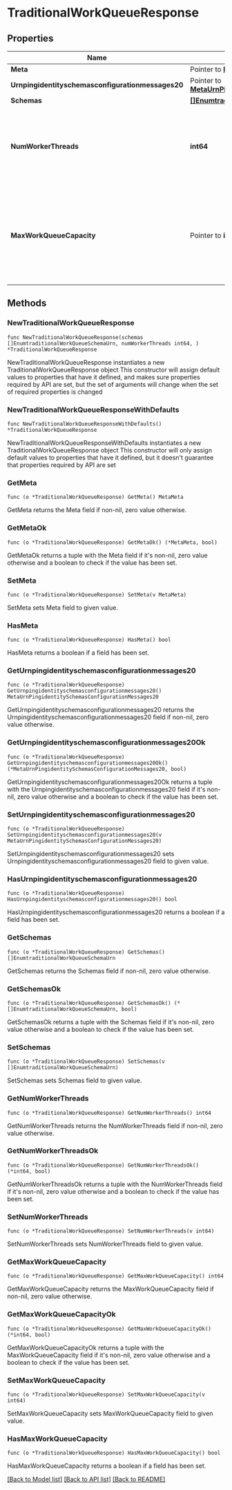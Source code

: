 # TraditionalWorkQueueResponse

## Properties

Name | Type | Description | Notes
------------ | ------------- | ------------- | -------------
**Meta** | Pointer to [**MetaMeta**](MetaMeta.md) |  | [optional] 
**Urnpingidentityschemasconfigurationmessages20** | Pointer to [**MetaUrnPingidentitySchemasConfigurationMessages20**](MetaUrnPingidentitySchemasConfigurationMessages20.md) |  | [optional] 
**Schemas** | [**[]EnumtraditionalWorkQueueSchemaUrn**](EnumtraditionalWorkQueueSchemaUrn.md) |  | 
**NumWorkerThreads** | **int64** | Specifies the number of worker threads to be used for processing operations placed in the queue. | 
**MaxWorkQueueCapacity** | Pointer to **int64** | Specifies the maximum number of queued operations that can be in the work queue at any given time. | [optional] 

## Methods

### NewTraditionalWorkQueueResponse

`func NewTraditionalWorkQueueResponse(schemas []EnumtraditionalWorkQueueSchemaUrn, numWorkerThreads int64, ) *TraditionalWorkQueueResponse`

NewTraditionalWorkQueueResponse instantiates a new TraditionalWorkQueueResponse object
This constructor will assign default values to properties that have it defined,
and makes sure properties required by API are set, but the set of arguments
will change when the set of required properties is changed

### NewTraditionalWorkQueueResponseWithDefaults

`func NewTraditionalWorkQueueResponseWithDefaults() *TraditionalWorkQueueResponse`

NewTraditionalWorkQueueResponseWithDefaults instantiates a new TraditionalWorkQueueResponse object
This constructor will only assign default values to properties that have it defined,
but it doesn't guarantee that properties required by API are set

### GetMeta

`func (o *TraditionalWorkQueueResponse) GetMeta() MetaMeta`

GetMeta returns the Meta field if non-nil, zero value otherwise.

### GetMetaOk

`func (o *TraditionalWorkQueueResponse) GetMetaOk() (*MetaMeta, bool)`

GetMetaOk returns a tuple with the Meta field if it's non-nil, zero value otherwise
and a boolean to check if the value has been set.

### SetMeta

`func (o *TraditionalWorkQueueResponse) SetMeta(v MetaMeta)`

SetMeta sets Meta field to given value.

### HasMeta

`func (o *TraditionalWorkQueueResponse) HasMeta() bool`

HasMeta returns a boolean if a field has been set.

### GetUrnpingidentityschemasconfigurationmessages20

`func (o *TraditionalWorkQueueResponse) GetUrnpingidentityschemasconfigurationmessages20() MetaUrnPingidentitySchemasConfigurationMessages20`

GetUrnpingidentityschemasconfigurationmessages20 returns the Urnpingidentityschemasconfigurationmessages20 field if non-nil, zero value otherwise.

### GetUrnpingidentityschemasconfigurationmessages20Ok

`func (o *TraditionalWorkQueueResponse) GetUrnpingidentityschemasconfigurationmessages20Ok() (*MetaUrnPingidentitySchemasConfigurationMessages20, bool)`

GetUrnpingidentityschemasconfigurationmessages20Ok returns a tuple with the Urnpingidentityschemasconfigurationmessages20 field if it's non-nil, zero value otherwise
and a boolean to check if the value has been set.

### SetUrnpingidentityschemasconfigurationmessages20

`func (o *TraditionalWorkQueueResponse) SetUrnpingidentityschemasconfigurationmessages20(v MetaUrnPingidentitySchemasConfigurationMessages20)`

SetUrnpingidentityschemasconfigurationmessages20 sets Urnpingidentityschemasconfigurationmessages20 field to given value.

### HasUrnpingidentityschemasconfigurationmessages20

`func (o *TraditionalWorkQueueResponse) HasUrnpingidentityschemasconfigurationmessages20() bool`

HasUrnpingidentityschemasconfigurationmessages20 returns a boolean if a field has been set.

### GetSchemas

`func (o *TraditionalWorkQueueResponse) GetSchemas() []EnumtraditionalWorkQueueSchemaUrn`

GetSchemas returns the Schemas field if non-nil, zero value otherwise.

### GetSchemasOk

`func (o *TraditionalWorkQueueResponse) GetSchemasOk() (*[]EnumtraditionalWorkQueueSchemaUrn, bool)`

GetSchemasOk returns a tuple with the Schemas field if it's non-nil, zero value otherwise
and a boolean to check if the value has been set.

### SetSchemas

`func (o *TraditionalWorkQueueResponse) SetSchemas(v []EnumtraditionalWorkQueueSchemaUrn)`

SetSchemas sets Schemas field to given value.


### GetNumWorkerThreads

`func (o *TraditionalWorkQueueResponse) GetNumWorkerThreads() int64`

GetNumWorkerThreads returns the NumWorkerThreads field if non-nil, zero value otherwise.

### GetNumWorkerThreadsOk

`func (o *TraditionalWorkQueueResponse) GetNumWorkerThreadsOk() (*int64, bool)`

GetNumWorkerThreadsOk returns a tuple with the NumWorkerThreads field if it's non-nil, zero value otherwise
and a boolean to check if the value has been set.

### SetNumWorkerThreads

`func (o *TraditionalWorkQueueResponse) SetNumWorkerThreads(v int64)`

SetNumWorkerThreads sets NumWorkerThreads field to given value.


### GetMaxWorkQueueCapacity

`func (o *TraditionalWorkQueueResponse) GetMaxWorkQueueCapacity() int64`

GetMaxWorkQueueCapacity returns the MaxWorkQueueCapacity field if non-nil, zero value otherwise.

### GetMaxWorkQueueCapacityOk

`func (o *TraditionalWorkQueueResponse) GetMaxWorkQueueCapacityOk() (*int64, bool)`

GetMaxWorkQueueCapacityOk returns a tuple with the MaxWorkQueueCapacity field if it's non-nil, zero value otherwise
and a boolean to check if the value has been set.

### SetMaxWorkQueueCapacity

`func (o *TraditionalWorkQueueResponse) SetMaxWorkQueueCapacity(v int64)`

SetMaxWorkQueueCapacity sets MaxWorkQueueCapacity field to given value.

### HasMaxWorkQueueCapacity

`func (o *TraditionalWorkQueueResponse) HasMaxWorkQueueCapacity() bool`

HasMaxWorkQueueCapacity returns a boolean if a field has been set.


[[Back to Model list]](../README.md#documentation-for-models) [[Back to API list]](../README.md#documentation-for-api-endpoints) [[Back to README]](../README.md)


